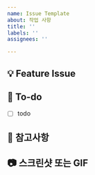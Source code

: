 ```yaml
---
name: Issue Template
about: 작업 사항
title: ''
labels: ''
assignees: ''

---
```


## 💡 Feature Issue
<!-- 관련 이슈에 대해 설명해주세요. -->

## 🌿  To-do
<!-- 해야 할 일들을 적어주세요. -->
- [ ] todo

## 🍰 참고사항
<!-- 참고할 사항이 있다면 적어주세요 -->

## 📷 스크린샷 또는 GIF

